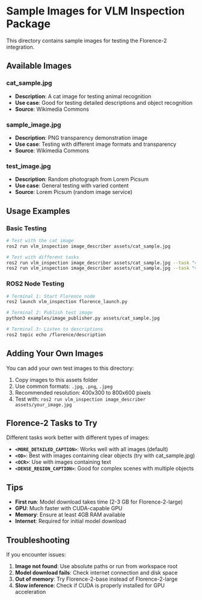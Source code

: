 # Sample Images for VLM Inspection Package

This directory contains sample images for testing the Florence-2 integration.

## Available Images

### cat_sample.jpg
- **Description**: A cat image for testing animal recognition
- **Use case**: Good for testing detailed descriptions and object recognition
- **Source**: Wikimedia Commons

### sample_image.jpg  
- **Description**: PNG transparency demonstration image
- **Use case**: Testing with different image formats and transparency
- **Source**: Wikimedia Commons

### test_image.jpg
- **Description**: Random photograph from Lorem Picsum
- **Use case**: General testing with varied content
- **Source**: Lorem Picsum (random image service)

## Usage Examples

### Basic Testing
```bash
# Test with the cat image
ros2 run vlm_inspection image_describer assets/cat_sample.jpg

# Test with different tasks
ros2 run vlm_inspection image_describer assets/cat_sample.jpg --task "<CAPTION>"
ros2 run vlm_inspection image_describer assets/cat_sample.jpg --task "<OD>"
```

### ROS2 Node Testing
```bash
# Terminal 1: Start Florence node
ros2 launch vlm_inspection florence_launch.py

# Terminal 2: Publish test image
python3 examples/image_publisher.py assets/cat_sample.jpg

# Terminal 3: Listen to descriptions
ros2 topic echo /florence/description
```

## Adding Your Own Images

You can add your own test images to this directory:

1. Copy images to this assets folder
2. Use common formats: `.jpg`, `.png`, `.jpeg`
3. Recommended resolution: 400x300 to 800x600 pixels
4. Test with: `ros2 run vlm_inspection image_describer assets/your_image.jpg`

## Florence-2 Tasks to Try

Different tasks work better with different types of images:

- **`<MORE_DETAILED_CAPTION>`**: Works well with all images (default)
- **`<OD>`**: Best with images containing clear objects (try with cat_sample.jpg)
- **`<OCR>`**: Use with images containing text
- **`<DENSE_REGION_CAPTION>`**: Good for complex scenes with multiple objects

## Tips

- **First run**: Model download takes time (2-3 GB for Florence-2-large)
- **GPU**: Much faster with CUDA-capable GPU
- **Memory**: Ensure at least 4GB RAM available
- **Internet**: Required for initial model download

## Troubleshooting

If you encounter issues:

1. **Image not found**: Use absolute paths or run from workspace root
2. **Model download fails**: Check internet connection and disk space
3. **Out of memory**: Try Florence-2-base instead of Florence-2-large
4. **Slow inference**: Check if CUDA is properly installed for GPU acceleration
